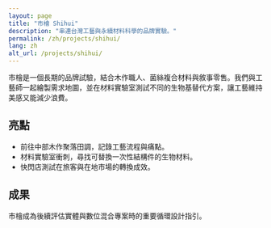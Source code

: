 ```yaml
---
layout: page
title: "市檜 Shihui"
description: "串連台灣工藝與永續材料科學的品牌實驗。"
permalink: /zh/projects/shihui/
lang: zh
alt_url: /projects/shihui/
---
```


<div class="page-body">
  <p>市檜是一個長期的品牌試驗，結合木作職人、菌絲複合材料與敘事零售。我們與工藝師一起繪製需求地圖，並在材料實驗室測試不同的生物基替代方案，讓工藝維持美感又能減少浪費。</p>

  <h2>亮點</h2>
  <ul>
    <li>前往中部木作聚落田調，記錄工藝流程與痛點。</li>
    <li>材料實驗室衝刺，尋找可替換一次性結構件的生物材料。</li>
    <li>快閃店測試在旅客與在地市場的轉換成效。</li>
  </ul>

  <h2>成果</h2>
  <p>市檜成為後續評估實體與數位混合專案時的重要循環設計指引。</p>
</div>
